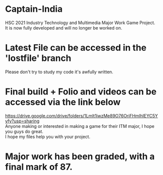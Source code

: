 # Captain-India
 HSC 2021 Industry Technology and Multimedia Major Work Game Project.  
 It is now fully developed and will no longer be worked on.

# Latest File can be accessed in the 'lostfile' branch
Please don't try to study my code it's awfully written.

# Final build + Folio and videos can be accessed via the link below
https://drive.google.com/drive/folders/1Lmlt1iwzMe89O76OriFHmlhIEYC5Yyfy?usp=sharing  
Anyone making or interested in making a game for their ITM major, I hope you guys do great.  
I hope my files help you with your project.
# Major work has been graded, with a final mark of 87.
